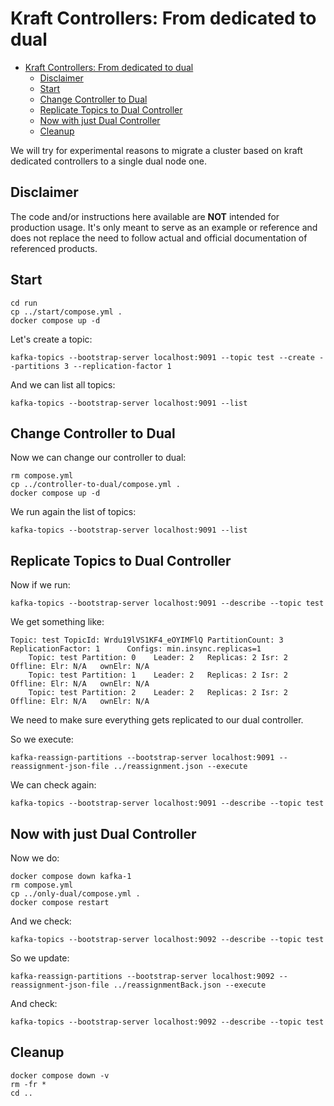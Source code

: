 # Kraft Controllers: From dedicated to dual 

- [Kraft Controllers: From dedicated to dual](#kraft-controllers-from-dedicated-to-dual)
  - [Disclaimer](#disclaimer)
  - [Start](#start)
  - [Change Controller to Dual](#change-controller-to-dual)
  - [Replicate Topics to Dual Controller](#replicate-topics-to-dual-controller)
  - [Now with just Dual Controller](#now-with-just-dual-controller)
  - [Cleanup](#cleanup)

We will try for experimental reasons to migrate a cluster based on kraft dedicated controllers to a single dual node one.

## Disclaimer

The code and/or instructions here available are **NOT** intended for production usage. 
It's only meant to serve as an example or reference and does not replace the need to follow actual and official documentation of referenced products.

## Start

```shell
cd run
cp ../start/compose.yml .
docker compose up -d
```

Let's create a topic:

```shell
kafka-topics --bootstrap-server localhost:9091 --topic test --create --partitions 3 --replication-factor 1
```

And we can list all topics:

```shell
kafka-topics --bootstrap-server localhost:9091 --list
```

## Change Controller to Dual

Now we can change our controller to dual:

```shell
rm compose.yml
cp ../controller-to-dual/compose.yml .
docker compose up -d
```

We run again the list of topics:

```shell
kafka-topics --bootstrap-server localhost:9091 --list
```

## Replicate Topics to Dual Controller

Now if we run:

```shell
kafka-topics --bootstrap-server localhost:9091 --describe --topic test
```

We get something like:

```
Topic: test	TopicId: Wrdu19lVS1KF4_eOYIMFlQ	PartitionCount: 3	ReplicationFactor: 1	  Configs: min.insync.replicas=1
	Topic: test	Partition: 0	Leader: 2	Replicas: 2	Isr: 2	Offline: Elr: N/A	ownElr: N/A
	Topic: test	Partition: 1	Leader: 2	Replicas: 2	Isr: 2	Offline: Elr: N/A	ownElr: N/A
	Topic: test	Partition: 2	Leader: 2	Replicas: 2	Isr: 2	Offline: Elr: N/A	ownElr: N/A
```

We need to make sure everything gets replicated to our dual controller.

So we execute:

```shell
kafka-reassign-partitions --bootstrap-server localhost:9091 --reassignment-json-file ../reassignment.json --execute
```

We can check again:

```shell
kafka-topics --bootstrap-server localhost:9091 --describe --topic test
```

## Now with just Dual Controller

Now we do:

```shell
docker compose down kafka-1
rm compose.yml
cp ../only-dual/compose.yml .
docker compose restart
```

And we check:

```shell
kafka-topics --bootstrap-server localhost:9092 --describe --topic test
```

So we update:

```shell
kafka-reassign-partitions --bootstrap-server localhost:9092 --reassignment-json-file ../reassignmentBack.json --execute
```

And check:

```shell
kafka-topics --bootstrap-server localhost:9092 --describe --topic test
```

## Cleanup

```shell
docker compose down -v
rm -fr *
cd ..
```